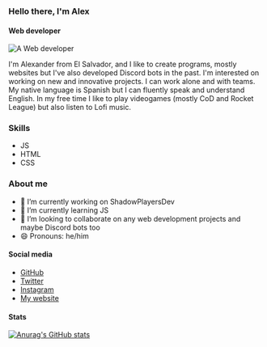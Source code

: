 ### Hello there, I'm Alex
#### Web developer
![A Web developer](https://alex22sv.tk/images/whitebanner.png)

I'm Alexander from El Salvador, and I like to create programs, mostly websites but I've also developed Discord bots in the past. I'm interested on working on new and innovative projects. I can work alone and with teams. My native language is Spanish but I can fluently speak and understand English. In my free time I like to play videogames (mostly CoD and Rocket League) but also listen to Lofi music.

### Skills 
- JS
- HTML
- CSS

### About me
- 🔭 I’m currently working on ShadowPlayersDev 
- 🌱 I’m currently learning JS 
- 👯 I’m looking to collaborate on any web development projects and maybe Discord bots too 
- 😄 Pronouns: he/him 

#### Social media
* [GitHub](https://github.com/Alex22-SV)
* [Twitter](https://twitter.com/Alex22_SV)
* [Instagram](https://www.instagram.com/alex22_sv/)
* [My website](https://alex22sv.tk)

#### Stats
[![Anurag's GitHub stats](https://github-readme-stats.vercel.app/api?username=alex22-sv&theme=nightowl)](https://github.com/anuraghazra/github-readme-stats) 

